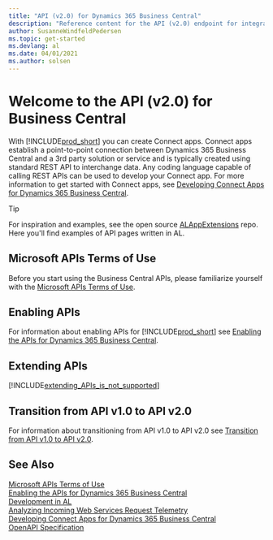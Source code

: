 ```yaml
---
title: "API (v2.0) for Dynamics 365 Business Central"
description: "Reference content for the API (v2.0) endpoint for integration with Dynamics 365 Business Central."
author: SusanneWindfeldPedersen
ms.topic: get-started
ms.devlang: al
ms.date: 04/01/2021
ms.author: solsen
---
```


# Welcome to the API (v2.0) for Business Central

With [!INCLUDE[prod_short](../../includes/prod_short.md)] you can create Connect apps. Connect apps establish a point-to-point connection between Dynamics 365 Business Central and a 3rd party solution or service and is typically created using standard REST API to interchange data. Any coding language capable of calling REST APIs can be used to develop your Connect app. For more information to get started with Connect apps, see [Developing Connect Apps for Dynamics 365 Business Central](/dynamics365/business-central/dev-itpro/developer/devenv-develop-connect-apps).

> [!TIP]  
> For inspiration and examples, see the open source [ALAppExtensions](https://github.com/microsoft/ALAppExtensions/tree/main/Apps/W1/APIV2/app/src/pages) repo. Here you'll find examples of API pages written in AL.

## Microsoft APIs Terms of Use

Before you start using the Business Central APIs, please familiarize yourself with the [Microsoft APIs Terms of Use](/legal/microsoft-apis/terms-of-use).

## Enabling APIs

For information about enabling APIs for [!INCLUDE[prod_short](../../includes/prod_short.md)] see [Enabling the APIs for Dynamics 365 Business Central](enabling-apis-for-dynamics-nav.md).


## Extending APIs

[!INCLUDE[extending_APIs_is_not_supported](../../developer/includes/include-extending-APIs-is-not-supported.md)]


## Transition from API v1.0 to API v2.0

For information about transitioning from API v1.0 to API v2.0 see [Transition from API v1.0 to API v2.0](transition-to-api-v2.0.md).


## See Also

[Microsoft APIs Terms of Use](/legal/microsoft-apis/terms-of-use)  
[Enabling the APIs for Dynamics 365 Business Central](enabling-apis-for-dynamics-nav.md)  
[Development in AL](/dynamics365/business-central/dev-itpro/developer/devenv-dev-overview)  
[Analyzing Incoming Web Services Request Telemetry](../../administration/telemetry-webservices-trace.md)  
[Developing Connect Apps for Dynamics 365 Business Central](/dynamics365/business-central/dev-itpro/developer/devenv-develop-connect-apps)  
[OpenAPI Specification](dynamics-open-api.md)  
